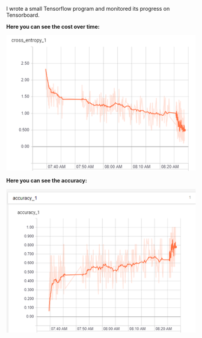 I wrote a small Tensorflow program and monitored its progress on Tensorboard.





**Here you can see the cost over time:**

![Cost over time](./images/cost_over_time_from_tensorboard.png)





**Here you can see the accuracy:**

![Accuracy over time](./images/accuracy_from_tensorboard.png)
